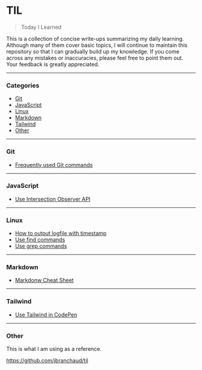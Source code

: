# TIL

> Today I Learned

This is a collection of concise write-ups summarizing my daily learning. Although many of them cover basic topics, I will continue to maintain this repository so that I can gradually build up my knowledge. If you come across any mistakes or inaccuracies, please feel free to point them out. Your feedback is greatly appreciated.

---

### Categories

- [Git](#git)
- [JavaScript](#javascript)
- [Linux](#linux)
- [Markdown](#markdown)
- [Tailwind](#tailwind)
- [Other](#other)

---
### Git

* [Frequently used Git commands](git/frequently-used-git-commands.md)

---
### JavaScript

* [Use Intersection Observer API](javascript/use-intersection-observer.md)

---
### Linux

* [How to output logfile with timestamp](linux/how-to-output-logfile-with-timestamp.md)
* [Use find commands](linux/use-find-commands.md)
* [Use grep commands](linux/use-grep-commands.md)

---
### Markdown

* [Markdonw Cheat Sheet](markdown/markdown-cheat-sheet.md)

---
### Tailwind

* [Use Tailwind in CodePen](tailwind/use-tailwind-in-codepen.md)

---

### Other

This is what I am using as a reference.

https://github.com/jbranchaud/til
